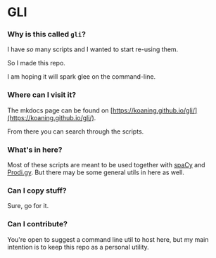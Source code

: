 # GLI

### Why is this called `gli`? 

I have _so_ many scripts and I wanted to start re-using them. 

So I made this repo. 

I am hoping it will spark glee on the command-line.

### Where can I visit it? 

The mkdocs page can be found on [https://koaning.github.io/gli/](https://koaning.github.io/gli/).

From there you can search through the scripts.

### What's in here? 

Most of these scripts are meant to be used together with [spaCy](https://spacy.io) 
and [Prodi.gy](https://prodi.gy). But there may be some general utils in here as well. 

### Can I copy stuff? 

Sure, go for it.

### Can I contribute? 

You're open to suggest a command line util to host here, but
my main intention is to keep this repo as a personal utility.
